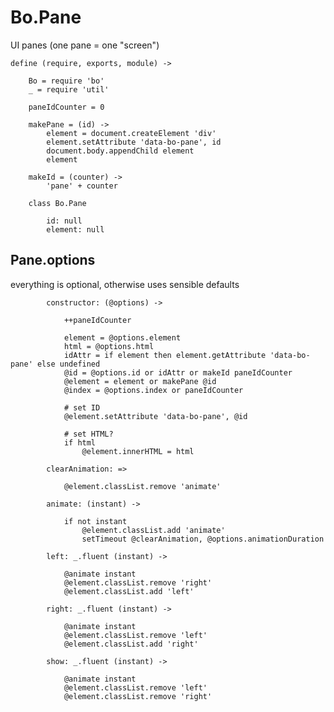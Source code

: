 # Bo.Pane

UI panes (one pane = one "screen")

	define (require, exports, module) ->

		Bo = require 'bo'
		_ = require 'util'

		paneIdCounter = 0

		makePane = (id) ->
			element = document.createElement 'div'
			element.setAttribute 'data-bo-pane', id
			document.body.appendChild element
			element

		makeId = (counter) ->
			'pane' + counter

		class Bo.Pane

			id: null
			element: null

## Pane.options

everything is optional, otherwise uses sensible defaults

			constructor: (@options) ->

				++paneIdCounter

				element = @options.element
				html = @options.html
				idAttr = if element then element.getAttribute 'data-bo-pane' else undefined
				@id = @options.id or idAttr or makeId paneIdCounter
				@element = element or makePane @id
				@index = @options.index or paneIdCounter

				# set ID
				@element.setAttribute 'data-bo-pane', @id

				# set HTML?
				if html
					@element.innerHTML = html

			clearAnimation: =>

				@element.classList.remove 'animate'

			animate: (instant) ->

				if not instant
					@element.classList.add 'animate'
					setTimeout @clearAnimation, @options.animationDuration

			left: _.fluent (instant) ->

				@animate instant
				@element.classList.remove 'right'
				@element.classList.add 'left'

			right: _.fluent (instant) ->

				@animate instant
				@element.classList.remove 'left'
				@element.classList.add 'right'

			show: _.fluent (instant) ->

				@animate instant
				@element.classList.remove 'left'
				@element.classList.remove 'right'
